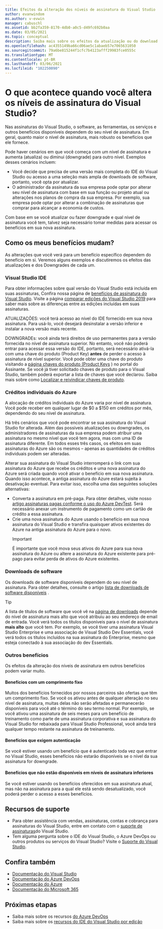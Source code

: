 ```yaml
---
title: Efeitos da alteração dos níveis de assinatura do Visual Studio | Visual Studio Marketplace
author: evanwindom
ms.author: v-evwin
manager: cabuschl
ms.assetid: bb2fa359-8170-4db0-a0c5-d49fc692b0aa
ms.date: 03/05/2021
ms.topic: conceptual
description: Saiba mais sobre os efeitos da atualização ou do download do seu nível de assinatura do Visual Studio.
ms.openlocfilehash: ac4355149ba66cd06ae5c1abaeb57e7065631050
ms.sourcegitcommit: 79a6be815244f1cfc7b4123afff29983fce0555c
ms.translationtype: MT
ms.contentlocale: pt-BR
ms.lasthandoff: 03/06/2021
ms.locfileid: "102250090"
---
```

# <a name="what-happens-when-you-change-visual-studio-subscription-levels"></a>O que acontece quando você altera os níveis de assinatura do Visual Studio?
Nas assinaturas do Visual Studio, o software, as ferramentas, os serviços e outros benefícios disponíveis dependem do seu nível de assinatura.  Em geral, quanto maior o nível de assinatura, mais robusto os benefícios que ele fornece.  

Pode haver cenários em que você começa com um nível de assinatura e aumenta (atualiza) ou diminui (downgrade) para outro nível.  Exemplos desses cenários incluem:
- Você decide que precisa de uma versão mais completa do IDE do Visual Studio ou acesso a uma seleção mais ampla de downloads de software, portanto, você opta por atualizar. 
- O administrador da assinatura da sua empresa pode optar por alterar seu nível de assinatura com base em sua função ou projeto atual ou alterações nos planos de compra da sua empresa. Por exemplo, sua empresa pode optar por alterar a combinação de assinaturas que comprar para alcançar a economia de custos.  

Com base em se você atualizar ou fazer downgrade e qual nível de assinatura você tem, talvez seja necessário tomar medidas para acessar os benefícios em sua nova assinatura.

## <a name="how-do-my-benefits-change"></a>Como os meus benefícios mudam?
As alterações que você verá para um benefício específico dependem do benefício em si.  Veremos alguns exemplos e discutiremos os efeitos das atualizações e dos Downgrades de cada um.

### <a name="visual-studio-ide"></a>Visual Studio IDE
Para obter informações sobre qual versão do Visual Studio está incluída em suas assinaturas, Confira nossa página de [benefícios de assinatura do Visual Studio](https://visualstudio.microsoft.com/vs/benefits/). Visite a página [comparar edições do Visual Studio 2019](https://visualstudio.microsoft.com/vs/compare/) para saber mais sobre as diferenças entre as edições incluídas em suas assinaturas.
 
ATUALIZAÇÕES: você terá acesso ao nível do IDE fornecido em sua nova assinatura.  Para usá-lo, você desejará desinstalar a versão inferior e instalar a nova versão mais recente.  

DOWNGRADEs: você ainda terá direitos de uso permanentes para a versão fornecida no nível de assinatura superior.  No entanto, você não poderá entrar para acessar essa versão do IDE, portanto, será necessário ativá-la com uma chave do produto (Product Key) **antes** de perder o acesso à assinatura de nível superior.  Você pode obter uma chave do produto visitando a [página chaves do produto (Product Keys](https://my.visualstudio.com/productkeys) ) no portal do Assinante.  Se você já tiver solicitado chaves de produto para o Visual Studio, também poderá exportar a lista de chaves que você declarou. Saiba mais sobre como [Localizar e reivindicar chaves de produto](find-keys.md).

### <a name="individual-azure-credits"></a>Créditos individuais do Azure
A alocação de créditos individuais do Azure varia por nível de assinatura.  Você pode receber em qualquer lugar de $0 a $150 em créditos por mês, dependendo do seu nível de assinatura.  

Há três cenários que você pode encontrar se sua assinatura do Visual Studio for alterada.  Além das possíveis atualizações ou downgrades, os administradores de assinaturas da sua empresa podem atribuir uma assinatura no mesmo nível que você tem agora, mas com uma ID de assinatura diferente.  Em todos esses três casos, os efeitos em suas assinaturas do Azure são os mesmos – apenas as quantidades de créditos individuais podem ser alteradas. 

Alterar sua assinatura do Visual Studio interromperá o link com sua assinatura do Azure que recebe os créditos e uma nova assinatura do Azure será criada quando você ativar o benefício em sua nova assinatura.  Quando isso acontece, a antiga assinatura do Azure estará sujeita à desativação eventual.  Para evitar isso, escolha uma das seguintes soluções alternativas:
- Converta a assinatura em pré-paga.  Para obter detalhes, visite nosso [artigo assinaturas pagas conforme o uso do Azure DevTest](vs-azure-payg.md).  Será necessário anexar um instrumento de pagamento como um cartão de crédito a essa assinatura. 
- Crie uma nova assinatura do Azure usando o benefício em sua nova assinatura do Visual Studio e transfira quaisquer ativos existentes do Azure na antiga assinatura do Azure para o novo. 
  > [!IMPORTANT]
  > É importante que você mova seus ativos do Azure para sua nova assinatura do Azure ou altere a assinatura do Azure existente para pré-pago para evitar perda de ativos do Azure existentes. 
 
### <a name="software-downloads"></a>Downloads de software
Os downloads de software disponíveis dependem do seu nível de assinatura.  Para obter detalhes, consulte o artigo [lista de downloads de software disponíveis](software-download-list.md) . 

  > [!TIP] 
  > A lista de títulos de software que você vê na [página de downloads](https://my.visualstudio.com/downloads) depende do nível de assinatura mais alto que você atribuiu ao seu endereço de email de entrada.  Você verá todos os títulos disponíveis para o nível de assinatura **mais alto** que você tem.  Por exemplo, se você tiver uma assinatura Visual Studio Enterprise e uma associação de Visual Studio Dev Essentials, você verá todos os títulos incluídos na sua assinatura do Enterprise, mesmo que esteja conectado à sua associação do dev Essentials.  

### <a name="other-benefits"></a>Outros benefícios 
Os efeitos da alteração dos níveis de assinatura em outros benefícios podem variar muito.  

#### <a name="benefits-with-a-fixed-length"></a>Benefícios com um comprimento fixo
Muitos dos benefícios fornecidos por nossos parceiros são ofertas que têm um comprimento fixo.  Se você os ativou antes de qualquer alteração no seu nível de assinatura, muitas delas não serão afetadas e permanecerão disponíveis para você até o término do seu termo normal.  Por exemplo, se você ativou uma assinatura de seis meses para um benefício de treinamento como parte de uma assinatura corporativa e sua assinatura do Visual Studio for rebaixada para Visual Studio Professional, você ainda terá qualquer tempo restante na assinatura de treinamento.  

#### <a name="benefits-that-require-authentication"></a>Benefícios que exigem autenticação
Se você estiver usando um benefício que é autenticado toda vez que entrar no Visual Studio, esses benefícios não estarão disponíveis se o nível da sua assinatura for downgrade.  

#### <a name="benefits-that-are-not-available-in-lower-subscription-levels"></a>Benefícios que não estão disponíveis em níveis de assinatura inferiores
Se você estiver usando os benefícios oferecidos em sua assinatura atual, mas não na assinatura para a qual ele está sendo desatualizado, você poderá perder o acesso a esses benefícios.  

## <a name="support-resources"></a>Recursos de suporte
- Para obter assistência com vendas, assinaturas, contas e cobrança para assinaturas do Visual Studio, entre em contato com o [suporte de assinaturas](https://visualstudio.microsoft.com/subscriptions/support/)do Visual Studio.
- Tem alguma pergunta sobre o IDE do Visual Studio, o Azure DevOps ou outros produtos ou serviços do Visual Studio?  Visite o [Suporte do Visual Studio](https://visualstudio.microsoft.com/support/).

## <a name="see-also"></a>Confira também
- [Documentação do Visual Studio](/visualstudio/)
- [Documentação do Azure DevOps](/azure/devops/)
- [Documentação do Azure](/azure/)
- [Documentação do Microsoft 365](/microsoft-365/)

## <a name="next-steps"></a>Próximas etapas
- Saiba mais sobre os recursos [do Azure DevOps](https://azure.microsoft.com/services/devops/)
- Saiba mais sobre os [recursos do IDE do Visual Studio por edição](https://visualstudio.microsoft.com/vs/compare/)